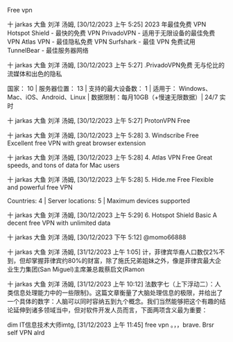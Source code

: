 Free vpn


十 jarkas 大鱼 刘洋 汤姆, [30/12/2023 上午 5:25]
2023 年最佳免费 VPN
Hotspot Shield - 最快的免费 VPN
PrivadoVPN - 适用于无限设备的最佳免费 VPN
Atlas VPN - 最佳隐私免费 VPN
Surfshark - 最佳 VPN 免费试用
TunnelBear - 最佳服务器网络

十 jarkas 大鱼 刘洋 汤姆, [30/12/2023 上午 5:27]
.PrivadoVPN免费
无与伦比的流媒体和出色的隐私

国家： 10 | 服务器位置： 13 | 支持的最大设备数： 1 | 适用于： Windows、Mac、iOS、Android、Linux | 数据限制：每月10GB（+慢速无限数据）| 24/7 实时

十 jarkas 大鱼 刘洋 汤姆, [30/12/2023 上午 5:27]
ProtonVPN Free

十 jarkas 大鱼 刘洋 汤姆, [30/12/2023 上午 5:28]
3. Windscribe Free
Excellent free VPN with great browser extension

十 jarkas 大鱼 刘洋 汤姆, [30/12/2023 上午 5:28]
4. Atlas VPN Free
Great speeds, and tons of data for Mac users

十 jarkas 大鱼 刘洋 汤姆, [30/12/2023 上午 5:28]
5. Hide.me Free
Flexible and powerful free VPN

Countries: 4 | Server locations: 5 | Maximum devices supported

十 jarkas 大鱼 刘洋 汤姆, [30/12/2023 上午 5:29]
6. Hotspot Shield Basic
A decent free VPN with unlimited data

十 jarkas 大鱼 刘洋 汤姆, [30/12/2023 下午 5:12]
@momo66888

十 jarkas 大鱼 刘洋 汤姆, [31/12/2023 上午 1:05]
计，菲律宾华裔人口数仅2%不到，但却掌握菲律宾约80%的财富，除了施氏兄弟姐妹之外，像是菲律宾最大企业生力集团(San Miguel)主席兼总裁蔡启文(Ramon 

十 jarkas 大鱼 刘洋 汤姆, [31/12/2023 上午 10:12]
法数字七（上下浮动二）：人类信息处理能力中的一些限制》。这篇文章衡量了大脑处理信息的极限，并给出了一个具体的数字：人脑可以同时容纳五到九个概念。我们当然能够把这个有趣的结论延伸到诸多领域当中，但对软件开发人员而言，下面两项含义最为重要：


dim IT信息技术大师imtg, [31/12/2023 上午 11:45]
free vpn 。，，brave. Brsr self VPN alrd

